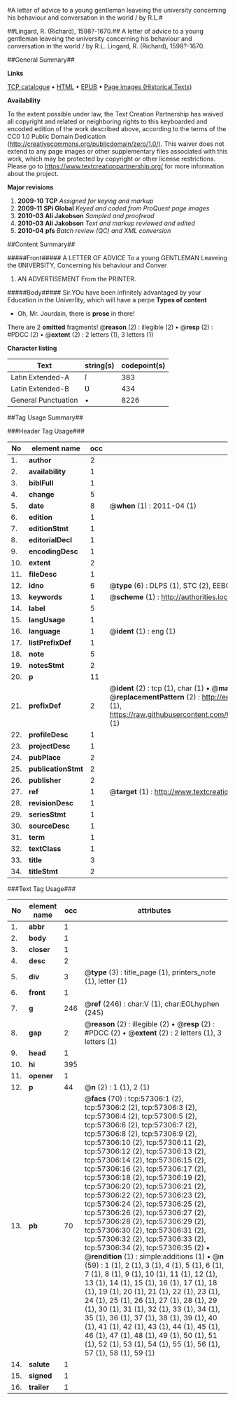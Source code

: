 #A letter of advice to a young gentleman leaveing the university concerning his behaviour and conversation in the world / by R.L.#

##Lingard, R. (Richard), 1598?-1670.##
A letter of advice to a young gentleman leaveing the university concerning his behaviour and conversation in the world / by R.L.
Lingard, R. (Richard), 1598?-1670.

##General Summary##

**Links**

[TCP catalogue](http://www.ota.ox.ac.uk/tcp/)  • 
[HTML](http://tei.it.ox.ac.uk/tcp/Texts-HTML/free/A48/A48615.html)  • 
[EPUB](http://tei.it.ox.ac.uk/tcp/Texts-EPUB/free/A48/A48615.epub) • 
[Page images (Historical Texts)](https://historicaltexts.jisc.ac.uk/eebo-12254573e)

**Availability**

To the extent possible under law, the Text Creation Partnership has waived all copyright and related or neighboring rights to this keyboarded and encoded edition of the work described above, according to the terms of the CC0 1.0 Public Domain Dedication (http://creativecommons.org/publicdomain/zero/1.0/). This waiver does not extend to any page images or other supplementary files associated with this work, which may be protected by copyright or other license restrictions. Please go to https://www.textcreationpartnership.org/ for more information about the project.

**Major revisions**

1. __2009-10__ __TCP__ *Assigned for keying and markup*
1. __2009-11__ __SPi Global__ *Keyed and coded from ProQuest page images*
1. __2010-03__ __Ali Jakobson__ *Sampled and proofread*
1. __2010-03__ __Ali Jakobson__ *Text and markup reviewed and edited*
1. __2010-04__ __pfs__ *Batch review (QC) and XML conversion*

##Content Summary##

#####Front#####
A LETTER OF ADVICE To a young GENTLEMAN Leaveing the ƲNIVERSITY, Concerning his behaviour and Conver
1. AN ADVERTISEMENT From the PRINTER.

#####Body#####
Sir.YOu have been infinitely advantaged by your Education in the Univerſity, which will have a perpe
**Types of content**

  * Oh, Mr. Jourdain, there is **prose** in there!

There are 2 **omitted** fragments! 
 @__reason__ (2) : illegible (2)  •  @__resp__ (2) : #PDCC (2)  •  @__extent__ (2) : 2 letters (1), 3 letters (1)

**Character listing**


|Text|string(s)|codepoint(s)|
|---|---|---|
|Latin Extended-A|ſ|383|
|Latin Extended-B|Ʋ|434|
|General Punctuation|•|8226|

##Tag Usage Summary##

###Header Tag Usage###

|No|element name|occ|attributes|
|---|---|---|---|
|1.|__author__|2||
|2.|__availability__|1||
|3.|__biblFull__|1||
|4.|__change__|5||
|5.|__date__|8| @__when__ (1) : 2011-04 (1)|
|6.|__edition__|1||
|7.|__editionStmt__|1||
|8.|__editorialDecl__|1||
|9.|__encodingDesc__|1||
|10.|__extent__|2||
|11.|__fileDesc__|1||
|12.|__idno__|6| @__type__ (6) : DLPS (1), STC (2), EEBO-CITATION (1), OCLC (1), VID (1)|
|13.|__keywords__|1| @__scheme__ (1) : http://authorities.loc.gov/ (1)|
|14.|__label__|5||
|15.|__langUsage__|1||
|16.|__language__|1| @__ident__ (1) : eng (1)|
|17.|__listPrefixDef__|1||
|18.|__note__|5||
|19.|__notesStmt__|2||
|20.|__p__|11||
|21.|__prefixDef__|2| @__ident__ (2) : tcp (1), char (1)  •  @__matchPattern__ (2) : ([0-9\-]+):([0-9IVX]+) (1), (.+) (1)  •  @__replacementPattern__ (2) : http://eebo.chadwyck.com/downloadtiff?vid=$1&page=$2 (1), https://raw.githubusercontent.com/textcreationpartnership/Texts/master/tcpchars.xml#$1 (1)|
|22.|__profileDesc__|1||
|23.|__projectDesc__|1||
|24.|__pubPlace__|2||
|25.|__publicationStmt__|2||
|26.|__publisher__|2||
|27.|__ref__|1| @__target__ (1) : http://www.textcreationpartnership.org/docs/. (1)|
|28.|__revisionDesc__|1||
|29.|__seriesStmt__|1||
|30.|__sourceDesc__|1||
|31.|__term__|1||
|32.|__textClass__|1||
|33.|__title__|3||
|34.|__titleStmt__|2||


###Text Tag Usage###

|No|element name|occ|attributes|
|---|---|---|---|
|1.|__abbr__|1||
|2.|__body__|1||
|3.|__closer__|1||
|4.|__desc__|2||
|5.|__div__|3| @__type__ (3) : title_page (1), printers_note (1), letter (1)|
|6.|__front__|1||
|7.|__g__|246| @__ref__ (246) : char:V (1), char:EOLhyphen (245)|
|8.|__gap__|2| @__reason__ (2) : illegible (2)  •  @__resp__ (2) : #PDCC (2)  •  @__extent__ (2) : 2 letters (1), 3 letters (1)|
|9.|__head__|1||
|10.|__hi__|395||
|11.|__opener__|1||
|12.|__p__|44| @__n__ (2) : 1 (1), 2 (1)|
|13.|__pb__|70| @__facs__ (70) : tcp:57306:1 (2), tcp:57306:2 (2), tcp:57306:3 (2), tcp:57306:4 (2), tcp:57306:5 (2), tcp:57306:6 (2), tcp:57306:7 (2), tcp:57306:8 (2), tcp:57306:9 (2), tcp:57306:10 (2), tcp:57306:11 (2), tcp:57306:12 (2), tcp:57306:13 (2), tcp:57306:14 (2), tcp:57306:15 (2), tcp:57306:16 (2), tcp:57306:17 (2), tcp:57306:18 (2), tcp:57306:19 (2), tcp:57306:20 (2), tcp:57306:21 (2), tcp:57306:22 (2), tcp:57306:23 (2), tcp:57306:24 (2), tcp:57306:25 (2), tcp:57306:26 (2), tcp:57306:27 (2), tcp:57306:28 (2), tcp:57306:29 (2), tcp:57306:30 (2), tcp:57306:31 (2), tcp:57306:32 (2), tcp:57306:33 (2), tcp:57306:34 (2), tcp:57306:35 (2)  •  @__rendition__ (1) : simple:additions (1)  •  @__n__ (59) : 1 (1), 2 (1), 3 (1), 4 (1), 5 (1), 6 (1), 7 (1), 8 (1), 9 (1), 10 (1), 11 (1), 12 (1), 13 (1), 14 (1), 15 (1), 16 (1), 17 (1), 18 (1), 19 (1), 20 (1), 21 (1), 22 (1), 23 (1), 24 (1), 25 (1), 26 (1), 27 (1), 28 (1), 29 (1), 30 (1), 31 (1), 32 (1), 33 (1), 34 (1), 35 (1), 36 (1), 37 (1), 38 (1), 39 (1), 40 (1), 41 (1), 42 (1), 43 (1), 44 (1), 45 (1), 46 (1), 47 (1), 48 (1), 49 (1), 50 (1), 51 (1), 52 (1), 53 (1), 54 (1), 55 (1), 56 (1), 57 (1), 58 (1), 59 (1)|
|14.|__salute__|1||
|15.|__signed__|1||
|16.|__trailer__|1||
